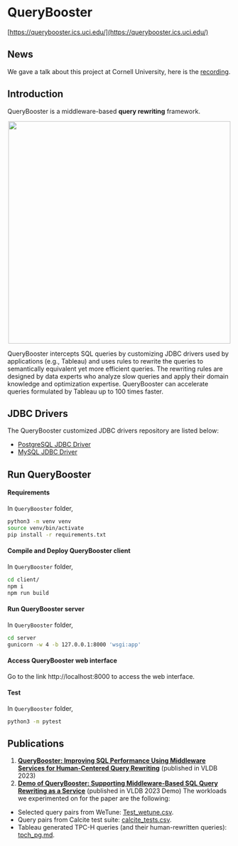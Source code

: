 # QueryBooster

[https://querybooster.ics.uci.edu/](https://querybooster.ics.uci.edu/)

## News
We gave a talk about this project at Cornell University, here is the [recording](https://drive.google.com/file/d/1JZt94sB2dTzICERljDoxNfcctCD_VBtx/view?usp=sharing). 

## Introduction
QueryBooster is a middleware-based **query rewriting** framework.

<p align="center">
  <img src="https://github.com/ISG-ICS/QueryBooster/blob/main/pub/framework.png" width="500">
</p>

QueryBooster intercepts SQL queries by customizing JDBC drivers used by applications (e.g., Tableau) and uses rules to rewrite the queries to semantically equivalent yet more efficient queries. The rewriting rules are designed by data experts who analyze slow queries and apply their domain knowledge and optimization expertise. QueryBooster can accelerate queries formulated by Tableau up to 100 times faster.

## JDBC Drivers

The QueryBooster customized JDBC drivers repository are listed below:

 - [PostgreSQL JDBC Driver](https://github.com/ISG-ICS/smart-pgjdbc)
 - [MySQL JDBC Driver](https://github.com/ISG-ICS/smart-mysql-connector-j)

## Run QueryBooster

#### Requirements
In `QueryBooster` folder,
```bash
python3 -m venv venv
source venv/bin/activate
pip install -r requirements.txt
```

#### Compile and Deploy QueryBooster client
In `QueryBooster` folder,
```bash
cd client/
npm i
npm run build
```

#### Run QueryBooster server
In `QueryBooster` folder,
```bash
cd server
gunicorn -w 4 -b 127.0.0.1:8000 'wsgi:app'
```

#### Access QueryBooster web interface
Go to the link http://localhost:8000 to access the web interface.


#### Test
In `QueryBooster` folder,
```bash
python3 -m pytest
```

## Publications
1. [**QueryBooster: Improving SQL Performance Using Middleware Services for Human-Centered Query Rewriting**](https://www.vldb.org/pvldb/vol16/p2911-bai.pdf) (published in VLDB 2023)
2. [**Demo of QueryBooster: Supporting Middleware-Based SQL Query Rewriting as a Service**](https://www.vldb.org/pvldb/vol16/p4038-bai.pdf) (published in VLDB 2023 Demo)
The workloads we experimented on for the paper  are the following:
 - Selected query pairs from WeTune: [Test_wetune.csv](https://github.com/ISG-ICS/QueryBooster/blob/main/experiments/Test_wetune.csv).
 - Query pairs from Calcite test suite: [calcite_tests.csv](https://github.com/ISG-ICS/QueryBooster/blob/main/experiments/calcite_tests.csv).
 - Tableau generated TPC-H queries (and their human-rewritten queries): [tpch_pg.md](https://github.com/ISG-ICS/QueryBooster/blob/main/experiments/tpch_pg.md).
